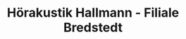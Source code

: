 ---
title: "Hörakustik Hallmann - Filiale Bredstedt"
url: /bredstedt/hoerakustik-hallmann-filiale-bredstedt/
shop: Optiker
---